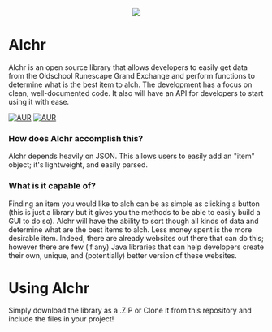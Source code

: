 <p align="center"><img src ="https://s30.postimg.org/wmw8cg4a9/logo.png" /></p>

# Alchr
Alchr is an open source library that allows developers to easily get data from the Oldschool Runescape Grand Exchange and perform functions to determine what is the best item to alch. The development has a focus on clean, well-documented code. It also will have an API for developers to start using it with ease.

[![AUR](https://img.shields.io/github/contributors/detailed/alchr.svg)](https://github.com/Detailed/alchr/graphs/contributors) [![AUR](https://img.shields.io/github/license/Detailed/alchr.svg)](https://github.com/Detailed/alchr/blob/master/LICENSE.md)

### How does Alchr accomplish this?
Alchr depends heavily on JSON. This allows users to easily add an "item" object; it's lightweight, and easily parsed.

### What is it capable of?
Finding an item you would like to alch can be as simple as clicking a button (this is just a library but it gives you the methods to be able to easily build a GUI to do so). Alchr will have the ability to sort though all kinds of data and determine what are the best items to alch. Less money spent is the more desirable item. Indeed, there are already websites out there that can do this; however there are few (if any) Java libraries that can help developers create their own, unique, and (potentially) better version of these websites.

# Using Alchr
Simply download the library as a .ZIP or Clone it from this repository and include the files in your project!
